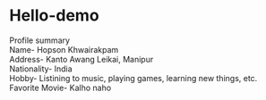 # Hello-demo
Profile summary
<br>
Name- Hopson Khwairakpam
<br>
Address- Kanto Awang Leikai, Manipur
<br>
Nationality- India
<br>
Hobby- Listining to music, playing games, learning new things, etc.
<br>
Favorite Movie- Kalho naho

